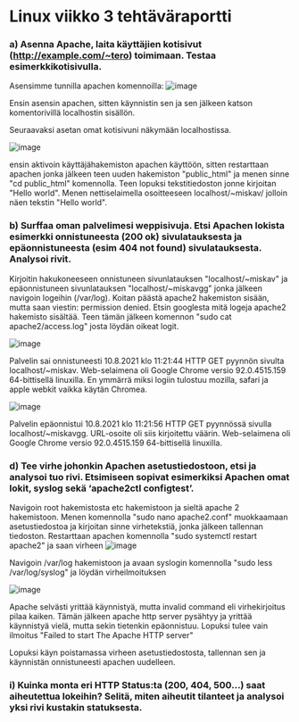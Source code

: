 # Linux viikko 3 tehtäväraportti

### a) Asenna Apache, laita käyttäjien kotisivut (http://example.com/~tero) toimimaan. Testaa esimerkkikotisivulla.
Asensimme tunnilla apachen komennoilla:
![image](https://user-images.githubusercontent.com/78149945/132819195-33663e01-1163-4b1f-bc0a-bd9d1aed6615.png)

Ensin asensin apachen, sitten käynnistin sen ja sen jälkeen katson komentorivillä localhostin sisällön.

Seuraavaksi asetan omat kotisivuni näkymään localhostissa.

![image](https://user-images.githubusercontent.com/78149945/132822656-81fa6388-b972-45ef-b9c6-da898b285d7d.png)

ensin aktivoin käyttäjähakemiston apachen käyttöön, sitten restarttaan apachen jonka jälkeen teen uuden hakemiston "public_html" ja menen sinne "cd public_html" komennolla. Teen lopuksi tekstitiedoston jonne kirjoitan "Hello world". Menen nettiselaimella osoitteeseen localhost/~miskav/ jolloin näen tekstin "Hello world".

### b) Surffaa oman palvelimesi weppisivuja. Etsi Apachen lokista esimerkki onnistuneesta (200 ok) sivulatauksesta ja epäonnistuneesta (esim 404 not found) sivulatauksesta. Analysoi rivit.

Kirjoitin hakukoneeseen onnistuneen sivunlatauksen "localhost/~miskav" ja epäonnistuneen sivunlatauksen "localhost/~miskavgg" jonka jälkeen navigoin logeihin (/var/log). Koitan päästä  apache2 hakemiston sisään, mutta saan viestin: permission denied. Etsin googlesta mitä logeja apache2 hakemisto sisältää. Teen tämän jälkeen komennon "sudo cat apache2/access.log" josta löydän oikeat logit.

![image](https://user-images.githubusercontent.com/78149945/132829213-b5acfa14-4496-42fc-821d-e3f79a67cd51.png)

Palvelin sai onnistuneesti 10.8.2021 klo 11:21:44 HTTP GET pyynnön sivulta localhost/~miskav. Web-selaimena oli Google Chrome versio 92.0.4515.159 64-bittisellä linuxilla. En ymmärrä miksi logiin tulostuu mozilla, safari ja apple webkit vaikka käytän Chromea.

![image](https://user-images.githubusercontent.com/78149945/132829372-350f41b8-c192-476d-bb6a-26ad5a818d2a.png)

Palvelin epäonnistui 10.8.2021 klo 11:21:56 HTTP GET pyynnössä sivulla localhost/~miskavgg. URL-osoite oli siis kirjoitettu väärin. Web-selaimena oli Google Chrome versio 92.0.4515.159 64-bittisellä linuxilla. 

### d) Tee virhe johonkin Apachen asetustiedostoon, etsi ja analysoi tuo rivi. Etsimiseen sopivat esimerkiksi Apachen omat lokit, syslog sekä ‘apache2ctl configtest’.

Navigoin root hakemistosta etc hakemistoon ja sieltä apache 2 hakemistoon. Menen komennolla "sudo nano apache2.conf" muokkaamaan asetustiedostoa ja kirjoitan sinne virhetekstiä, jonka jälkeen tallennan tiedoston. Restarttaan apachen komennolla "sudo systemctl restart apache2" ja saan virheen
![image](https://user-images.githubusercontent.com/78149945/132832473-fc9e49ee-39ce-4750-8c95-12dbe65cd6fd.png)

Navigoin /var/log hakemistoon ja avaan syslogin komennolla "sudo less /var/log/syslog" ja löydän virheilmoituksen

![image](https://user-images.githubusercontent.com/78149945/132834135-9ad70098-7dc7-4868-ae6b-656d74f56fcb.png)

Apache selvästi yrittää käynnistyä, mutta invalid command eli virhekirjoitus pilaa kaiken. Tämän jälkeen apache http server pysähtyy ja yrittää käynnistyä vielä, mutta sekin tietenkin epäonnistuu. Lopuksi tulee vain ilmoitus "Failed to start The Apache HTTP server"

Lopuksi käyn poistamassa virheen asetustiedostosta, tallennan sen ja käynnistän onnistuneesti apachen uudelleen.

### i) Kuinka monta eri HTTP Status:ta (200, 404, 500…) saat aiheutettua lokeihin? Selitä, miten aiheutit tilanteet ja analysoi yksi rivi kustakin statuksesta.


